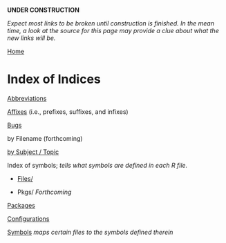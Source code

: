 **UNDER CONSTRUCTION**

_Expect most links to be broken until construction is finished.
In the mean time, a look at the source for this page may provide a clue
about what the new links will be._

[Home](https://github.com/dmparrishphd/Shapiro/blob/master/README.md)


Index of Indices
================

[Abbreviations](./abbreviations.md)

[Affixes](./glossaryAffixes.md)
(i.e., prefixes, suffixes, and infixes)

[Bugs](https://github.com/dmparrishphd/Shapiro/blob/master/Files/1/1/7/0/bugs.md)

by Filename (forthcoming)

[by Subject / Topic](./indexSubj.md)


Index of symbols; _tells what symbols are defined in each R file._

 - [Files/](../../../2/1/2/0/symbols.files.dat)

 - Pkgs/ _Forthcoming_

[Packages](../../../1/5/2/0/package.index.md)

[Configurations](../../../1/5/4/0/configurations.md)

[Symbols](https://github.com/dmparrishphd/Shapiro-CORA/blob/main/Files/0/symbols.files.dat)
_maps certain files to the symbols defined therein_

